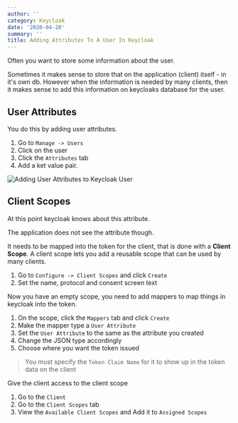 ```yaml
---
author: ''
category: Keycloak
date: '2020-04-20'
summary: ''
title: Adding Attributes To A User In Keycloak
---
```

Often you want to store some information about the user.

Sometimes it makes sense to store that on the application (client) itself - in it's own db.
However when the information is needed by many clients, then it makes sense to add this information on keycloaks database for the user.

## User Attributes

You do this by adding user attributes.

1. Go to `Manage -> Users`
2. Click on the user
3. Click the `Attributes` tab
4. Add a ket value pair.

![Adding User Attributes to Keycloak User](/assets/keycloak/user-attributes.png)

## Client Scopes

At this point keycloak knows about this attribute.

The application does not see the attribute though.

It needs to be mapped into the token for the client, that is done with a **Client Scope**.
A client scope lets you add a reusable scope that can be used by many clients.

1. Go to `Configure -> Client Scopes` and click `Create`
2. Set the name, protocol and consent screen text

Now you have an empty scope, you need to add mappers to map things in keycloak into the token.

1. On the scope, click the `Mappers` tab and click `Create`
2. Make the mapper type a `User Attribute`
3. Set the `User Attribute` to the same as the attribute you created
4. Change the JSON type accordingly
5. Choose where you want the token issued

> You must specify the `Token Claim Name` for it to show up in the token data on the client

Give the client access to the client scope

1. Go to the `Client`
2. Go to the `Client Scopes` tab
3. View the `Available Client Scopes` and Add it to `Assigned Scopes`
